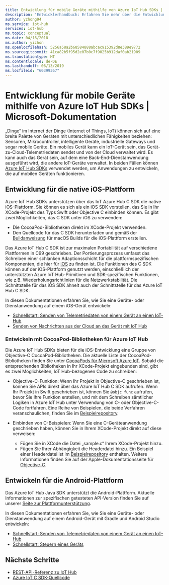 ```yaml
---
title: Entwicklung für mobile Geräte mithilfe von Azure IoT Hub SDKs | Microsoft-Dokumentation
description: 'Entwicklerhandbuch: Erfahren Sie mehr über die Entwicklung für mobile Geräte mithilfe von Azure IoT Hub SDKs.'
author: yzhong94
ms.service: iot-hub
services: iot-hub
ms.topic: conceptual
ms.date: 04/16/2018
ms.author: yizhon
ms.openlocfilehash: 5256a58a2b68584888abcac915392d8e389e9772
ms.sourcegitcommit: 41ca82b5f95d2e07b0c7f9025b912daf0ab21909
ms.translationtype: HT
ms.contentlocale: de-DE
ms.lasthandoff: 06/13/2019
ms.locfileid: "60399367"
---
```

# <a name="develop-for-mobile-devices-using-azure-iot-sdks"></a>Entwicklung für mobile Geräte mithilfe von Azure IoT Hub SDKs | Microsoft-Dokumentation

„Dinge“ im Internet der Dinge (Internet of Things, IoT) können sich auf eine breite Palette von Geräten mit unterschiedlichen Fähigkeiten beziehen: Sensoren, Mikrocontroller, intelligente Geräte, industrielle Gateways und sogar mobile Geräte.  Ein mobiles Gerät kann ein IoT-Gerät sein, das Gerät-zu-Cloud-Telemetriedaten sendet und von der Cloud verwaltet wird.  Es kann auch das Gerät sein, auf dem eine Back-End-Dienstanwendung ausgeführt wird, die andere IoT-Geräte verwaltet.  In beiden Fällen können [Azure IoT Hub SDKs](https://docs.microsoft.com/azure/iot-hub/iot-hub-devguide-sdks) verwendet werden, um Anwendungen zu entwickeln, die auf mobilen Geräten funktionieren.  

## <a name="develop-for-native-ios-platform"></a>Entwicklung für die native iOS-Plattform

Azure IoT Hub SDKs unterstützen über das IoT Azure Hub C SDK die native iOS-Plattform.  Sie können es sich als ein iOS SDK vorstellen, das Sie in Ihr XCode-Projekt des Typs Swift oder Objective C einbinden können.  Es gibt zwei Möglichkeiten, das C SDK unter iOS zu verwenden:

* Die CocoaPod-Bibliotheken direkt im XCode-Projekt verwenden.  
* Den Quellcode für das C SDK herunterladen und gemäß der [Buildanweisung](https://github.com/Azure/azure-iot-sdk-c/blob/master/doc/devbox_setup.md) für macOS Builds für die iOS-Plattform erstellen.  

Das Azure IoT Hub C SDK ist zur maximalen Portabilität auf verschiedene Plattformen in C99 geschrieben.  Der Portierungsprozess umfasst das Schreiben einer schlanken Adaptionsschicht für die plattformspezifischen Komponenten, die hier für [iOS](https://github.com/Azure/azure-c-shared-utility/tree/master/pal/ios-osx) zu finden ist.  Die Funktionen des C SDK können auf der iOS-Plattform genutzt werden, einschließlich der unterstützten Azure IoT Hub-Primitiven und SDK-spezifischen Funktionen, wie z.B. Wiederholungsrichtlinien für die Netzwerkstabilität.  Die Schnittstelle für das iOS SDK ähnelt auch der Schnittstelle für das Azure IoT Hub C SDK.  

In diesen Dokumentationen erfahren Sie, wie Sie eine Geräte- oder Dienstanwendung auf einem iOS-Gerät entwickeln:

* [Schnellstart: Senden von Telemetriedaten von einem Gerät an einen IoT-Hub](quickstart-send-telemetry-ios.md)  
* [Senden von Nachrichten aus der Cloud an das Gerät mit IoT Hub](iot-hub-ios-swift-c2d.md) 

### <a name="develop-with-azure-iot-hub-cocoapod-libraries"></a>Entwickeln mit CocoaPod-Bibliotheken für Azure IoT Hub

Die Azure IoT Hub SDKs bieten für die iOS-Entwicklung eine Gruppe von Objective-C CocoaPod-Bibliotheken.  Die aktuelle Liste der CocoaPod-Bibliotheken finden Sie unter [CocoaPods für Microsoft Azure IoT](https://github.com/Azure/azure-iot-sdk-c/blob/master/iothub_client/samples/ios/CocoaPods.md).  Sobald die entsprechenden Bibliotheken in Ihr XCode-Projekt eingebunden sind, gibt es zwei Möglichkeiten, IoT Hub-bezogenen Code zu schreiben:

* Objective-C-Funktion: Wenn Ihr Projekt in Objective-C geschrieben ist, können Sie APIs direkt über das Azure IoT Hub C SDK aufrufen.  Wenn Ihr Projekt in Swift geschrieben ist, können Sie `@objc func` aufrufen, bevor Sie Ihre Funktion erstellen, und mit dem Schreiben sämtlicher Logiken in Azure IoT Hub unter Verwendung von C- oder Objective-C-Code fortfahren.  Eine Reihe von Beispielen, die beide Verfahren veranschaulichen, finden Sie im [Beispielrepository](https://github.com/Azure-Samples/azure-iot-samples-ios).  

* Einbinden von C-Beispielen: Wenn Sie eine C-Geräteanwendung geschrieben haben, können Sie in Ihrem XCode-Projekt direkt auf diese verweisen:
    * Fügen Sie in XCode die Datei „sample.c“ Ihrem XCode-Projekt hinzu.  
    * Fügen Sie Ihrer Abhängigkeit die Headerdatei hinzu.  Ein Beispiel einer Headerdatei ist im [Beispielrepository](https://github.com/Azure-Samples/azure-iot-samples-ios) enthalten. Weitere Informationen finden Sie auf der Apple-Dokumentationsseite für [Objective-C](https://developer.apple.com/documentation/objectivec).

## <a name="develop-for-android-platform"></a>Entwickeln für die Android-Plattform
Das Azure IoT Hub Java SDK unterstützt die Android-Plattform.  Aktuelle Informationen zur spezifischen getesteten API-Version finden Sie auf unserer [Seite zur Plattformunterstützung](iot-hub-device-sdk-platform-support.md).

In diesen Dokumentationen erfahren Sie, wie Sie eine Geräte- oder Dienstanwendung auf einem Android-Gerät mit Gradle und Android Studio entwickeln:

* [Schnellstart: Senden von Telemetriedaten von einem Gerät an einen IoT-Hub](quickstart-send-telemetry-android.md)  
* [Schnellstart: Steuern eines Geräts](quickstart-control-device-android.md) 

## <a name="next-steps"></a>Nächste Schritte

* [REST-API-Referenz zu IoT Hub](https://docs.microsoft.com/rest/api/iothub/)
* [Azure IoT C SDK-Quellcode](https://github.com/Azure/azure-iot-sdk-c)

